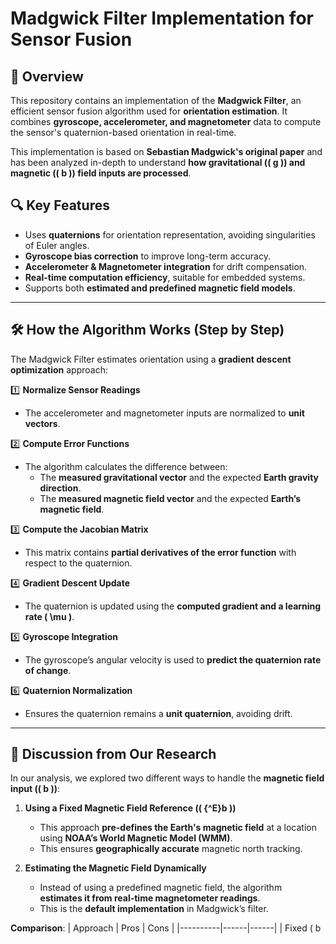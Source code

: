 # Madgwick Filter Implementation for Sensor Fusion

## 📌 Overview
This repository contains an implementation of the **Madgwick Filter**, an efficient sensor fusion algorithm used for **orientation estimation**. It combines **gyroscope, accelerometer, and magnetometer** data to compute the sensor's quaternion-based orientation in real-time.

This implementation is based on **Sebastian Madgwick's original paper** and has been analyzed in-depth to understand **how gravitational (\( g \)) and magnetic (\( b \)) field inputs are processed**.

## 🔍 Key Features
- Uses **quaternions** for orientation representation, avoiding singularities of Euler angles.
- **Gyroscope bias correction** to improve long-term accuracy.
- **Accelerometer & Magnetometer integration** for drift compensation.
- **Real-time computation efficiency**, suitable for embedded systems.
- Supports both **estimated and predefined magnetic field models**.

---

## 🛠️ How the Algorithm Works (Step by Step)
The Madgwick Filter estimates orientation using a **gradient descent optimization** approach:

1️⃣ **Normalize Sensor Readings**  
   - The accelerometer and magnetometer inputs are normalized to **unit vectors**.

2️⃣ **Compute Error Functions**  
   - The algorithm calculates the difference between:
     - The **measured gravitational vector** and the expected **Earth gravity direction**.
     - The **measured magnetic field vector** and the expected **Earth’s magnetic field**.

3️⃣ **Compute the Jacobian Matrix**  
   - This matrix contains **partial derivatives of the error function** with respect to the quaternion.

4️⃣ **Gradient Descent Update**  
   - The quaternion is updated using the **computed gradient and a learning rate \( \mu \)**.

5️⃣ **Gyroscope Integration**  
   - The gyroscope’s angular velocity is used to **predict the quaternion rate of change**.

6️⃣ **Quaternion Normalization**  
   - Ensures the quaternion remains a **unit quaternion**, avoiding drift.

---

## 📌 Discussion from Our Research
In our analysis, we explored two different ways to handle the **magnetic field input (\( b \))**:

1. **Using a Fixed Magnetic Field Reference (\( {^E}b \))**
   - This approach **pre-defines the Earth's magnetic field** at a location using **NOAA’s World Magnetic Model (WMM)**.
   - This ensures **geographically accurate** magnetic north tracking.

2. **Estimating the Magnetic Field Dynamically**
   - Instead of using a predefined magnetic field, the algorithm **estimates it from real-time magnetometer readings**.
   - This is the **default implementation** in Madgwick’s filter.

**Comparison**:
| Approach | Pros | Cons |
|----------|------|------|
| Fixed \( b

